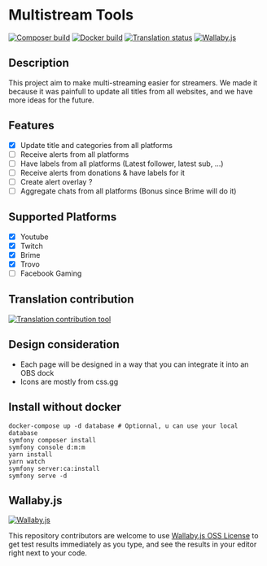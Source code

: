 # Multistream Tools

[![Composer build](https://github.com/artandor/multistream-tools/actions/workflows/symfony.yml/badge.svg)](https://github.com/artandor/multistream-tools/actions/workflows/symfony.yml)
[![Docker build](https://github.com/artandor/multistream-tools/actions/workflows/ci.yml/badge.svg)](https://github.com/artandor/multistream-tools/actions/workflows/ci.yml)
[![Translation status](https://hosted.weblate.org/widgets/multistream-tools/-/glossary/svg-badge.svg)](https://hosted.weblate.org/engage/multistream-tools/)
[![Wallaby.js](https://img.shields.io/badge/wallaby.js-powered-blue.svg?style=flat&logo=github)](https://wallabyjs.com/oss/)

## Description

This project aim to make multi-streaming easier for streamers. We made it because it was painfull to update all titles
from all websites, and we have more ideas for the future.

## Features

- [X] Update title and categories from all platforms
- [ ] Receive alerts from all platforms
- [ ] Have labels from all platforms (Latest follower, latest sub, ...)
- [ ] Receive alerts from donations & have labels for it
- [ ] Create alert overlay ?
- [ ] Aggregate chats from all platforms (Bonus since Brime will do it)

## Supported Platforms

- [X] Youtube
- [X] Twitch
- [X] Brime
- [X] Trovo
- [ ] Facebook Gaming

## Translation contribution
[![Translation contribution tool](https://hosted.weblate.org/widgets/multistream-tools/-/glossary/287x66-white.png)](https://hosted.weblate.org/engage/multistream-tools/)

## Design consideration

- Each page will be designed in a way that you can integrate it into an OBS dock
- Icons are mostly from css.gg

## Install without docker

```
docker-compose up -d database # Optionnal, u can use your local database
symfony composer install
symfony console d:m:m
yarn install
yarn watch
symfony server:ca:install
symfony serve -d
```

## Wallaby.js

[![Wallaby.js](https://img.shields.io/badge/wallaby.js-powered-blue.svg?style=for-the-badge&logo=github)](https://wallabyjs.com/oss/)

This repository contributors are welcome to use
[Wallaby.js OSS License](https://wallabyjs.com/oss/) to get test results immediately as you type, and see the results in
your editor right next to your code.